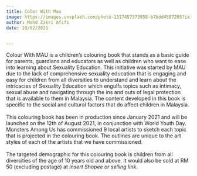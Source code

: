 ```yaml
---
title: Color With Mau
image: https://images.unsplash.com/photo-1517457373958-b7bdd4587205?ixid=MnwxMjA3fDB8MHxwaG90by1wYWdlfHx8fGVufDB8fHx8&ixlib=rb-1.2.1&auto=format&fit=crop&w=1350&q=80
author: Mohd Zikri Afifi
date: 10/02/2021
     

---
```


Colour With MAU is a children’s colouring book that stands as a basic guide for parents, guardians and educators as well as children who want to ease into learning about Sexuality Education. This initiative was started by MAU due to the lack of comprehensive sexuality education that is engaging and easy for children from all diversities to understand and learn about the intricacies of Sexuality Education which engulfs topics such as intimacy, sexual abuse and navigating through the ins and outs of legal protection that is available to them in Malaysia. The content developed in this book is specific to the social and cultural factors that do affect children in Malaysia.
<br>
<br>
This colouring book has been in production since January 2021 and will be launched on the 12th of August 2021, in conjunction with World Youth Day. Monsters Among Us has commissioned 9 local artists to sketch each topic that is projected in the colouring book. The outlines are unique to the art styles of each of the artists that we have commissioned.
<br>
<br>
The targeted demographic for this colouring book is children from all diversities of the age of 10 years old and above. It would also be sold at RM 50 (excluding postage) at *insert Shopee or selling link*.  